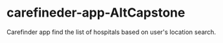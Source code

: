 # carefineder-app-AltCapstone
Carefinder app find the list of hospitals based on user's location search.

